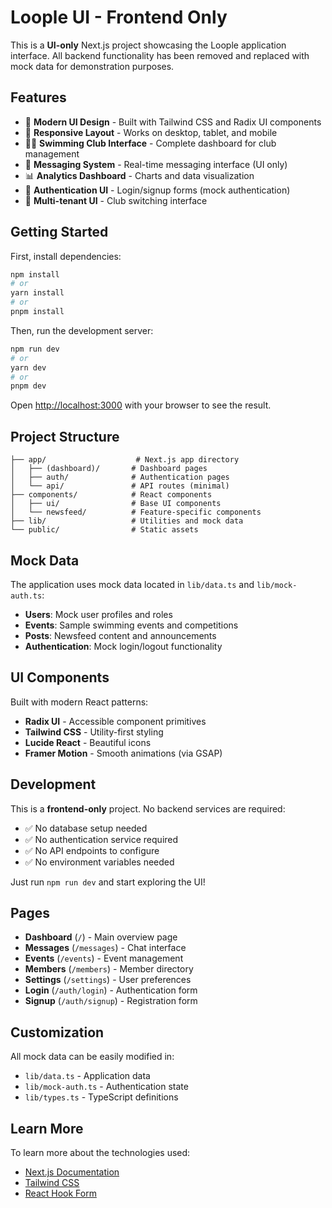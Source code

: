 # Loople UI - Frontend Only

This is a **UI-only** Next.js project showcasing the Loople application interface. All backend functionality has been removed and replaced with mock data for demonstration purposes.

## Features

- 🎨 **Modern UI Design** - Built with Tailwind CSS and Radix UI components
- 📱 **Responsive Layout** - Works on desktop, tablet, and mobile
- 🏊‍♂️ **Swimming Club Interface** - Complete dashboard for club management
- 💬 **Messaging System** - Real-time messaging interface (UI only)
- 📊 **Analytics Dashboard** - Charts and data visualization
- 🔐 **Authentication UI** - Login/signup forms (mock authentication)
- 🏢 **Multi-tenant UI** - Club switching interface

## Getting Started

First, install dependencies:

```bash
npm install
# or
yarn install
# or
pnpm install
```

Then, run the development server:

```bash
npm run dev
# or
yarn dev
# or
pnpm dev
```

Open [http://localhost:3000](http://localhost:3000) with your browser to see the result.

## Project Structure

```
├── app/                    # Next.js app directory
│   ├── (dashboard)/       # Dashboard pages
│   ├── auth/              # Authentication pages
│   └── api/               # API routes (minimal)
├── components/            # React components
│   ├── ui/                # Base UI components
│   └── newsfeed/          # Feature-specific components
├── lib/                   # Utilities and mock data
└── public/                # Static assets
```

## Mock Data

The application uses mock data located in `lib/data.ts` and `lib/mock-auth.ts`:

- **Users**: Mock user profiles and roles
- **Events**: Sample swimming events and competitions
- **Posts**: Newsfeed content and announcements
- **Authentication**: Mock login/logout functionality

## UI Components

Built with modern React patterns:

- **Radix UI** - Accessible component primitives
- **Tailwind CSS** - Utility-first styling
- **Lucide React** - Beautiful icons
- **Framer Motion** - Smooth animations (via GSAP)

## Development

This is a **frontend-only** project. No backend services are required:

- ✅ No database setup needed
- ✅ No authentication service required
- ✅ No API endpoints to configure
- ✅ No environment variables needed

Just run `npm run dev` and start exploring the UI!

## Pages

- **Dashboard** (`/`) - Main overview page
- **Messages** (`/messages`) - Chat interface
- **Events** (`/events`) - Event management
- **Members** (`/members`) - Member directory
- **Settings** (`/settings`) - User preferences
- **Login** (`/auth/login`) - Authentication form
- **Signup** (`/auth/signup`) - Registration form

## Customization

All mock data can be easily modified in:
- `lib/data.ts` - Application data
- `lib/mock-auth.ts` - Authentication state
- `lib/types.ts` - TypeScript definitions

## Learn More

To learn more about the technologies used:

- [Next.js Documentation](https://nextjs.org/docs)
- [Tailwind CSS](https://tailwindcss.com/docs)
- [React Hook Form](https://react-hook-form.com/)
